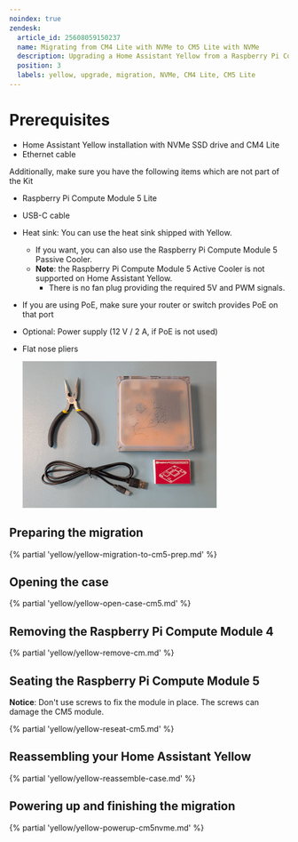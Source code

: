 ```yaml
---
noindex: true
zendesk:
  article_id: 25608059150237
  name: Migrating from CM4 Lite with NVMe to CM5 Lite with NVMe
  description: Upgrading a Home Assistant Yellow from a Raspberry Pi Compute Module 4 with NVMe to a Raspberry Pi Compute Module 5 with NVMe
  position: 3
  labels: yellow, upgrade, migration, NVMe, CM4 Lite, CM5 Lite
---
```


# Prerequisites

- Home&nbsp;Assistant Yellow installation with NVMe SSD drive and CM4 Lite
- Ethernet cable

Additionally, make sure you have the following items which are not part of the Kit

- Raspberry Pi Compute Module 5 Lite
- USB-C cable
- Heat sink: You can use the heat sink shipped with Yellow.
  - If you want, you can also use the Raspberry Pi Compute Module 5 Passive Cooler.
  - **Note**: the Raspberry Pi Compute Module 5 Active Cooler is not supported on Home Assistant Yellow.
    - There is no fan plug providing the required 5V and PWM signals.
- If you are using PoE, make sure your router or switch provides PoE on that port
- Optional: Power supply (12 V / 2 A, if PoE is not used)
- Flat nose pliers

  ![Image showing the Home Assistant Yellow, a Raspberry Pi Compute Module 5, Ethernet cable, power supply, a USB-C cable, and flat-nose pliers](/static/img/yellow/cm5_prereqs.jpg)

## Preparing the migration

{% partial 'yellow/yellow-migration-to-cm5-prep.md' %}

## Opening the case

{% partial 'yellow/yellow-open-case-cm5.md' %}

## Removing the Raspberry Pi Compute Module 4

{% partial 'yellow/yellow-remove-cm.md' %}

## Seating the Raspberry Pi Compute Module 5

**Notice**: Don't use screws to fix the module in place. The screws can damage the CM5 module.

{% partial 'yellow/yellow-reseat-cm5.md' %}

## Reassembling your Home Assistant Yellow

{% partial 'yellow/yellow-reassemble-case.md' %}

## Powering up and finishing the migration

{% partial 'yellow/yellow-powerup-cm5nvme.md' %}
